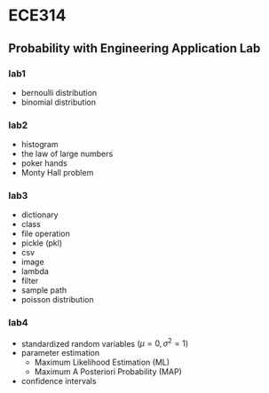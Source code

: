 # ECE314
## Probability with Engineering Application Lab

### lab1
- bernoulli distribution
- binomial distribution

### lab2
- histogram
- the law of large numbers
- poker hands
- Monty Hall problem

### lab3
- dictionary
- class
- file operation
- pickle (pkl)
- csv
- image
- lambda
- filter
- sample path
- poisson distribution

### lab4
- standardized random variables $(\mu=0, \sigma^2=1)$
- parameter estimation
    - Maximum Likelihood Estimation (ML)
    - Maximum A Posteriori Probability (MAP)
- confidence intervals